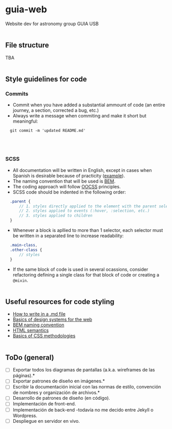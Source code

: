 # guia-web
Website dev for astronomy group GUIA USB
<br><br>

## File structure
TBA
<br><br>

## Style guidelines for code

### Commits
- Commit when you have added a substantial ammount of code (an entire journey, a section, corrected a bug, etc.)
- Always write a message when commiting and make it short but meaningful:
```
  git commit -m 'updated README.md'
```
<br><br>

### SCSS
- All documentation will be written in English, except in cases when Spanish is desirable because of practicity ([example](https://github.com/lualparedes/guia-web/blob/master/README.md#todo-general)).
- The naming convention that will be used is [BEM](https://github.com/lualparedes/guia-web/blob/master/README.md#useful-resources-for-code-styling).
- The coding approach will follow [OOCSS](https://github.com/lualparedes/guia-web/blob/master/README.md#useful-resources-for-code-styling) principles.
- SCSS code should be indented in the following order:
```sass
  .parent {
      // 1. styles directly applied to the element with the parent selector
      // 2. styles applied to events (:hover, :selection, etc.)
      // 3. styles applied to children
  }
```
- Whenever a block is apllied to more than 1 selector, each selector must be written in a separated line to increase readability:
```sass
  .main-class,
  .other-class {
      // styles
  }
```
- If the same block of code is used in several ocassions, consider refactoring defining a single class for that block of code or creating a `@mixin`.
<br><br>

## Useful resources for code styling
- [How to write in a .md file](https://guides.github.com/features/mastering-markdown/)
- [Basics of design systems for the web](https://css-tricks.com/design-systems-building-future/)
- [BEM naming convention](https://en.bem.info/methodology/quick-start/)
- [HTML semantics](http://nicolasgallagher.com/about-html-semantics-front-end-architecture/)
- [Basics of CSS methodologies](http://learn.shayhowe.com/advanced-html-css/performance-organization/)
<br><br>

## ToDo (general)
- [ ] Exportar todos los diagramas de pantallas (a.k.a. wireframes de las páginas).*
- [ ] Exportar patrones de diseño en imágenes.*
- [ ] Escribir la documentación inicial con las normas de estilo, convención de nombres y organización de archivos.*
- [ ] Desarrollo de patrones de diseño (en código).
- [ ] Implementación de front-end.
- [ ] Implementación de back-end -todavía no me decido entre Jekyll o Wordpress.
- [ ] Despliegue en servidor en vivo.
